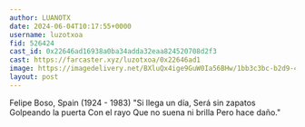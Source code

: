 ```yaml
---
author: LUANOTX
date: 2024-06-04T10:17:55+0000
username: luzotxoa
fid: 526424
cast_id: 0x22646ad16938a0ba34adda32eaa824520708d2f3
cast: https://farcaster.xyz/luzotxoa/0x22646ad1
image: https://imagedelivery.net/BXluQx4ige9GuW0Ia56BHw/1bb3c3bc-b2d9-45f3-a96e-d59e26ea6900/original
layout: post
---
```


Felipe Boso, Spain (1924 - 1983)
"Si llega un día,
Será sin zapatos
Golpeando la puerta
Con el rayo
Que no suena ni brilla
Pero hace daño."

<img src='https://imagedelivery.net/BXluQx4ige9GuW0Ia56BHw/1bb3c3bc-b2d9-45f3-a96e-d59e26ea6900/original' alt='' referrerpolicy='no-referrer'/>
<img src='https://imagedelivery.net/BXluQx4ige9GuW0Ia56BHw/9f3e4bf6-cab1-4b71-aa15-ee2c0f86a800/original' alt='' referrerpolicy='no-referrer'/>
